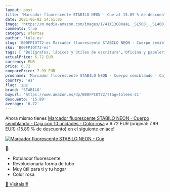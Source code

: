 ```yaml
---
layout: post
title: 'Marcador fluorescente STABILO NEON - Cue al 15.89 % de descuento'
date: 2021-06-02 14:51:05
image: 'https://m.media-amazon.com/images/I/41X13O8XaaL._SL500_._SL400_.jpg'
comments: true
category: ofertas
author: 'tole.es'
slug: 'B00FPIOT72-es Marcador fluorescente STABILO NEON - Cuerpo semiblando -...'
sku: 'B00FPIOT72-es'
tags: [ 'Bolígrafos, lápices y útiles de escritura','Oficina y papelería','Rotuladores y subrayadores','Subrayadores','stabilo', ]
actualPrice: 6.72 EUR
currency: EUR
price: 6.72
comparePrice: 7.99 EUR
prodname: 'Marcador fluorescente STABILO NEON - Cuerpo semiblando - Caja con 10 unidades - Color rosa'
country: 'es'
flag: '🇪🇸'
brand: 'STABILO'
buyurl: 'https://www.amazon.es/dp/B00FPIOT72/?tag=tolees-21'
descuento: '15.89'
average: '6.72'
---
```


Ahora mismo tienes [Marcador fluorescente STABILO NEON - Cuerpo semiblando - Caja con 10 unidades - Color rosa](https://www.amazon.es/dp/B00FPIOT72/?tag=tolees-21) a 6.72 EUR (original: 7.99 EUR) (15.89 %  de descuento) en el siguiente enlace!

[![Marcador fluorescente STABILO NEON - Cue](https://m.media-amazon.com/images/I/41X13O8XaaL._SL500_._SL400_.jpg)](https://www.amazon.es/dp/B00FPIOT72/?tag=tolees-21)

🔎:

- Rotulador fluorescente
- Revolucionaria forma de tubo
- Muy útil para ti y tu hogar
- Color rosa

[🛒 Visítala!!!](https://www.amazon.es/dp/B00FPIOT72/?tag=tolees-21)
